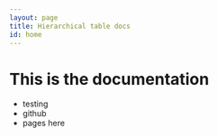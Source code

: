 ```yaml
---
layout: page
title: Hierarchical table docs
id: home
---
```


# This is the documentation

 * testing
 * github
 * pages here
